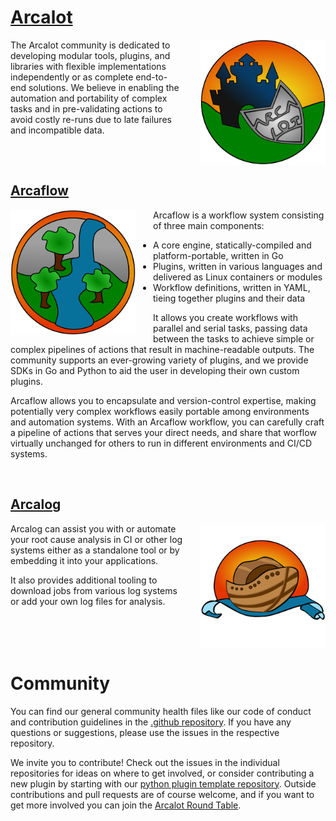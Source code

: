 # <a href="https://arcalot.io">Arcalot</a>
<a href="https://arcalot.io"><img align="right" width="200px" style="padding-left: 2em;"
 alt="Arcalot logo showing a shield with the Arcalot inscription on a hill with the 
 silhouette of a castle in the background" 
 src="https://github.com/arcalot/.github/raw/main/branding/arcalot.png"></a>

The Arcalot community is dedicated to developing modular tools, plugins, and libraries
with flexible implementations independently or as complete end-to-end solutions. We
believe in enabling the automation and portability of complex tasks and in
pre-validating actions to avoid costly re-runs due to late failures and incompatible
data.

<br clear="right"/>

## <a href="https://arcalot.io/arcaflow">Arcaflow</a>

<a href="https://arcalot.io/arcaflow"><img align="left" width="200px" style="padding-right: 2em;" alt="Arcaflow logo showing a waterfall and a river with 3 trees symbolizing the various plugins" src="https://github.com/arcalot/.github/raw/main/branding/arcaflow.png"></a>

Arcaflow is a workflow system consisting of three main components:

* A core engine, statically-compiled and platform-portable, written in Go
* Plugins, written in various languages and delivered as Linux containers or modules
* Workflow definitions, written in YAML, tieing together plugins and their data

It allows you create workflows with parallel and serial tasks, passing data between the
tasks to achieve simple or complex pipelines of actions that result in machine-readable
outputs. The community supports an ever-growing variety of plugins, and we provide SDKs
in Go and Python to aid the user in developing their own custom plugins.

Arcaflow allows you to encapsulate and version-control expertise, making potentially
very complex workflows easily portable among environments and automation systems. With
an Arcaflow workflow, you can carefully craft a pipeline of actions that serves your
direct needs, and share that worflow virtually unchanged for others to run in different
environments and CI/CD systems.

<br clear="left"/>

## <a href="https://arcalot.io/arcalog/">Arcalog</a>

<a href="https://arcalot.io/arcalog/"><img align="right" width="200px" style="padding-left: 2em;"  alt="Arcalog logo showing an ark floating on a blue scroll symbolizing the many logs it is scrolling through" src="https://github.com/arcalot/.github/raw/main/branding/arcalog.png"></a>

Arcalog can assist you with or automate your root cause analysis in CI or other log systems either as a standalone tool or by embedding it into your applications.

It also provides additional tooling to download jobs from various log systems or add your own log files for analysis.

<br clear="right"/>

# Community

You can find our general community health files like our code of conduct and
contribution guidelines in the [.github repository](https://github.com/arcalot/.github).
If you have any questions or suggestions, please use the issues in the respective
repository.

We invite you to contribute! Check out the issues in the individual repositories for
ideas on where to get involved, or consider contributing a new plugin by starting with
our [python plugin template repository](https://github.com/arcalot/arcaflow-plugin-template-python).
Outside contributions and pull requests are of course welcome, and if you want to get
more involved you can join the
[Arcalot Round Table](https://github.com/arcalot/arcalot-round-table).
